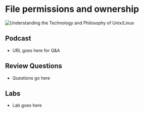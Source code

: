 # File permissions and ownership
![Understanding the Technology and Philosophy of Unix/Linux](http://imgs.xkcd.com/comics/authorization.png  "File Permissions")


## Podcast	

  * URL goes here for Q&A
  
## Review Questions

  * Questions go here
  
## Labs

  * Lab goes here
  
  